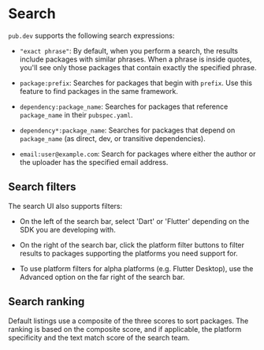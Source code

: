 # Search

`pub.dev` supports the following search expressions:

  - `"exact phrase"`: By default, when you perform a search, the results include
    packages with similar phrases. When a phrase is inside quotes, you'll see
    only those packages that contain exactly the specified phrase.

  - `package:prefix`: Searches for packages that begin with `prefix`. Use this
    feature to find packages in the same framework.

  - `dependency:package_name`: Searches for packages that reference
    `package_name` in their `pubspec.yaml`.

  - `dependency*:package_name`: Searches for packages that depend on
    `package_name` (as direct, dev, or transitive dependencies).

  - `email:user@example.com`: Search for packages where either the author or the
    uploader has the specified email address.

## Search filters

The search UI also supports filters:

  - On the left of the search bar, select 'Dart' or 'Flutter' depending on the
    SDK you are developing with.

  - On the right of the search bar, click the platform filter buttons to filter
    results to packages supporting the platforms you need support for.

  - To use platform filters for alpha platforms (e.g. Flutter Desktop), use
    the Advanced option on the far right of the search bar.

## Search ranking

Default listings use a composite of the three scores to sort packages. The
ranking is based on the composite score, and if applicable, the platform
specificity and the text match score of the search team.
